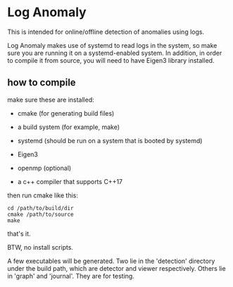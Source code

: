 # Log Anomaly

This is intended for online/offline detection of anomalies using logs.

Log Anomaly makes use of systemd to read logs in the system, so make sure you are running it on a systemd-enabled system. In addition, in order to compile it from source, you will need to have Eigen3 library installed.

## how to compile

make sure these are installed:

- cmake (for generating build files)

- a build system (for example, make)

- systemd (should be run on a system that is booted by systemd)

- Eigen3

- openmp (optional)

- a c++ compiler that supports C++17

then run cmake like this:

```
cd /path/to/build/dir
cmake /path/to/source
make
```

that's it.

BTW, no install scripts.

A few executables will be generated. Two lie in the 'detection' directory under the build path, which are detector and viewer respectively. Others lie in 'graph' and 'journal'. They are for testing.
